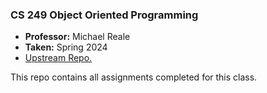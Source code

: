 ### CS 249 Object Oriented Programming
- **Professor:** Michael Reale
- **Taken:** Spring 2024
- [Upstream Repo.](https://github.com/PrimarchOfTheSpaceWolves/CS_249_2024_Spring)

This repo contains all assignments completed for this class.
